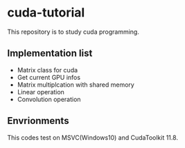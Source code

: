 # cuda-tutorial
This repository is to study cuda programming.  

## Implementation list  
- Matrix class for cuda   
- Get current GPU infos    
- Matrix multiplcation with shared memory   
- Linear operation   
- Convolution operation


## Envrionments   
This codes test on MSVC(Windows10) and CudaToolkit 11.8.   

